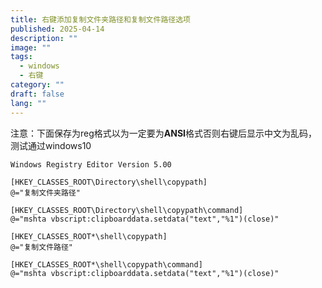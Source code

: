 ```yaml
---
title: 右键添加复制文件夹路径和复制文件路径选项
published: 2025-04-14
description: ""
image: ""
tags:
  - windows
  - 右键
category: ""
draft: false
lang: ""
---
```


注意：下面保存为reg格式以为一定要为**ANSI**格式否则右键后显示中文为乱码，测试通过windows10

```text
Windows Registry Editor Version 5.00

[HKEY_CLASSES_ROOT\Directory\shell\copypath]  
@="复制文件夹路径"

[HKEY_CLASSES_ROOT\Directory\shell\copypath\command]  
@="mshta vbscript:clipboarddata.setdata("text","%1")(close)"

[HKEY_CLASSES_ROOT*\shell\copypath]  
@="复制文件路径"

[HKEY_CLASSES_ROOT*\shell\copypath\command]  
@="mshta vbscript:clipboarddata.setdata("text","%1")(close)"
```
